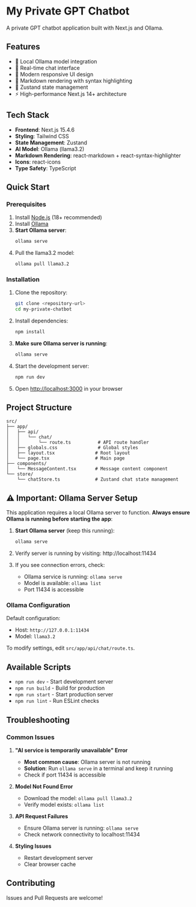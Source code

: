 # My Private GPT Chatbot

A private GPT chatbot application built with Next.js and Ollama.

## Features

- 🤖 Local Ollama model integration
- 💬 Real-time chat interface
- 🎨 Modern responsive UI design
- 📝 Markdown rendering with syntax highlighting
- 🔄 Zustand state management
- ⚡ High-performance Next.js 14+ architecture

## Tech Stack

- **Frontend**: Next.js 15.4.6
- **Styling**: Tailwind CSS
- **State Management**: Zustand
- **AI Model**: Ollama (llama3.2)
- **Markdown Rendering**: react-markdown + react-syntax-highlighter
- **Icons**: react-icons
- **Type Safety**: TypeScript

## Quick Start

### Prerequisites

1. Install [Node.js](https://nodejs.org/) (18+ recommended)
2. Install [Ollama](https://ollama.ai/)
3. **Start Ollama server**:
   ```bash
   ollama serve
   ```
4. Pull the llama3.2 model:
   ```bash
   ollama pull llama3.2
   ```

### Installation

1. Clone the repository:
   ```bash
   git clone <repository-url>
   cd my-private-chatbot
   ```

2. Install dependencies:
   ```bash
   npm install
   ```

3. **Make sure Ollama server is running**:
   ```bash
   ollama serve
   ```

4. Start the development server:
   ```bash
   npm run dev
   ```

5. Open [http://localhost:3000](http://localhost:3000) in your browser

## Project Structure

```
src/
├── app/
│   ├── api/
│   │   └── chat/
│   │       └── route.ts          # API route handler
│   ├── globals.css               # Global styles
│   ├── layout.tsx               # Root layout
│   └── page.tsx                 # Main page
├── components/
│   └── MessageContent.tsx       # Message content component
└── store/
    └── chatStore.ts             # Zustand chat state management
```

## ⚠️ Important: Ollama Server Setup

This application requires a local Ollama server to function. **Always ensure Ollama is running before starting the app**:

1. **Start Ollama server** (keep this running):
   ```bash
   ollama serve
   ```

2. Verify server is running by visiting: http://localhost:11434

3. If you see connection errors, check:
   - Ollama service is running: `ollama serve`
   - Model is available: `ollama list`
   - Port 11434 is accessible

### Ollama Configuration

Default configuration:
- Host: `http://127.0.0.1:11434`
- Model: `llama3.2`

To modify settings, edit `src/app/api/chat/route.ts`.

## Available Scripts

- `npm run dev` - Start development server
- `npm run build` - Build for production
- `npm run start` - Start production server
- `npm run lint` - Run ESLint checks

## Troubleshooting

### Common Issues

1. **"AI service is temporarily unavailable" Error**
   - **Most common cause**: Ollama server is not running
   - **Solution**: Run `ollama serve` in a terminal and keep it running
   - Check if port 11434 is accessible

2. **Model Not Found Error**
   - Download the model: `ollama pull llama3.2`
   - Verify model exists: `ollama list`

3. **API Request Failures**
   - Ensure Ollama server is running: `ollama serve`
   - Check network connectivity to localhost:11434

4. **Styling Issues**
   - Restart development server
   - Clear browser cache

## Contributing

Issues and Pull Requests are welcome!
